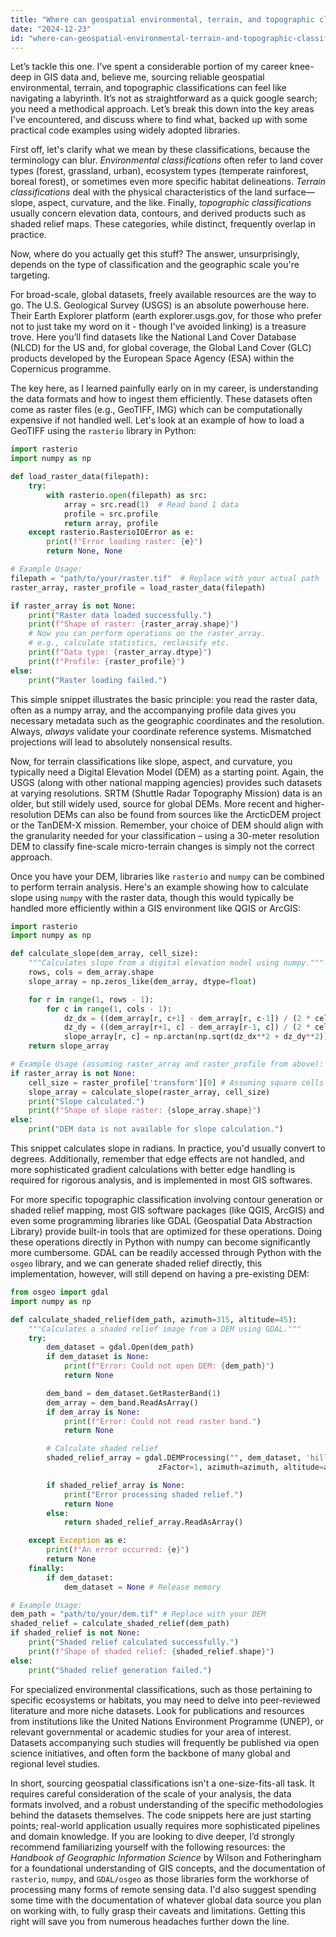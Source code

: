 ```yaml
---
title: "Where can geospatial environmental, terrain, and topographic classifications be sourced?"
date: "2024-12-23"
id: "where-can-geospatial-environmental-terrain-and-topographic-classifications-be-sourced"
---
```


Let’s tackle this one. I’ve spent a considerable portion of my career knee-deep in GIS data and, believe me, sourcing reliable geospatial environmental, terrain, and topographic classifications can feel like navigating a labyrinth. It’s not as straightforward as a quick google search; you need a methodical approach. Let’s break this down into the key areas I've encountered, and discuss where to find what, backed up with some practical code examples using widely adopted libraries.

First off, let's clarify what we mean by these classifications, because the terminology can blur. *Environmental classifications* often refer to land cover types (forest, grassland, urban), ecosystem types (temperate rainforest, boreal forest), or sometimes even more specific habitat delineations. *Terrain classifications* deal with the physical characteristics of the land surface— slope, aspect, curvature, and the like. Finally, *topographic classifications* usually concern elevation data, contours, and derived products such as shaded relief maps. These categories, while distinct, frequently overlap in practice.

Now, where do you actually get this stuff? The answer, unsurprisingly, depends on the type of classification and the geographic scale you're targeting.

For broad-scale, global datasets, freely available resources are the way to go. The U.S. Geological Survey (USGS) is an absolute powerhouse here. Their Earth Explorer platform (earth explorer.usgs.gov, for those who prefer not to just take my word on it - though I've avoided linking) is a treasure trove. Here you’ll find datasets like the National Land Cover Database (NLCD) for the US and, for global coverage, the Global Land Cover (GLC) products developed by the European Space Agency (ESA) within the Copernicus programme.

The key here, as I learned painfully early on in my career, is understanding the data formats and how to ingest them efficiently. These datasets often come as raster files (e.g., GeoTIFF, IMG) which can be computationally expensive if not handled well. Let's look at an example of how to load a GeoTIFF using the `rasterio` library in Python:

```python
import rasterio
import numpy as np

def load_raster_data(filepath):
    try:
        with rasterio.open(filepath) as src:
            array = src.read(1)  # Read band 1 data
            profile = src.profile
            return array, profile
    except rasterio.RasterioIOError as e:
        print(f"Error loading raster: {e}")
        return None, None

# Example Usage:
filepath = "path/to/your/raster.tif"  # Replace with your actual path
raster_array, raster_profile = load_raster_data(filepath)

if raster_array is not None:
    print("Raster data loaded successfully.")
    print(f"Shape of raster: {raster_array.shape}")
    # Now you can perform operations on the raster_array.
    # e.g., calculate statistics, reclassify etc.
    print(f"Data type: {raster_array.dtype}")
    print(f"Profile: {raster_profile}")
else:
    print("Raster loading failed.")
```

This simple snippet illustrates the basic principle: you read the raster data, often as a numpy array, and the accompanying profile data gives you necessary metadata such as the geographic coordinates and the resolution. Always, *always* validate your coordinate reference systems. Mismatched projections will lead to absolutely nonsensical results.

Now, for terrain classifications like slope, aspect, and curvature, you typically need a Digital Elevation Model (DEM) as a starting point. Again, the USGS (along with other national mapping agencies) provides such datasets at varying resolutions. SRTM (Shuttle Radar Topography Mission) data is an older, but still widely used, source for global DEMs. More recent and higher-resolution DEMs can also be found from sources like the ArcticDEM project or the TanDEM-X mission. Remember, your choice of DEM should align with the granularity needed for your classification – using a 30-meter resolution DEM to classify fine-scale micro-terrain changes is simply not the correct approach.

Once you have your DEM, libraries like `rasterio` and `numpy` can be combined to perform terrain analysis. Here's an example showing how to calculate slope using `numpy` with the raster data, though this would typically be handled more efficiently within a GIS environment like QGIS or ArcGIS:

```python
import rasterio
import numpy as np

def calculate_slope(dem_array, cell_size):
    """Calculates slope from a digital elevation model using numpy."""
    rows, cols = dem_array.shape
    slope_array = np.zeros_like(dem_array, dtype=float)

    for r in range(1, rows - 1):
        for c in range(1, cols - 1):
            dz_dx = ((dem_array[r, c+1] - dem_array[r, c-1]) / (2 * cell_size))
            dz_dy = ((dem_array[r+1, c] - dem_array[r-1, c]) / (2 * cell_size))
            slope_array[r, c] = np.arctan(np.sqrt(dz_dx**2 + dz_dy**2))
    return slope_array

# Example Usage (assuming raster_array and raster_profile from above):
if raster_array is not None:
    cell_size = raster_profile['transform'][0] # Assuming square cells
    slope_array = calculate_slope(raster_array, cell_size)
    print("Slope calculated.")
    print(f"Shape of slope raster: {slope_array.shape}")
else:
    print("DEM data is not available for slope calculation.")
```

This snippet calculates slope in radians. In practice, you'd usually convert to degrees. Additionally, remember that edge effects are not handled, and more sophisticated gradient calculations with better edge handling is required for rigorous analysis, and is implemented in most GIS softwares.

For more specific topographic classification involving contour generation or shaded relief mapping, most GIS software packages (like QGIS, ArcGIS) and even some programming libraries like GDAL (Geospatial Data Abstraction Library) provide built-in tools that are optimized for these operations. Doing these operations directly in Python with numpy can become significantly more cumbersome. GDAL can be readily accessed through Python with the `osgeo` library, and we can generate shaded relief directly, this implementation, however, will still depend on having a pre-existing DEM:

```python
from osgeo import gdal
import numpy as np

def calculate_shaded_relief(dem_path, azimuth=315, altitude=45):
    """Calculates a shaded relief image from a DEM using GDAL."""
    try:
        dem_dataset = gdal.Open(dem_path)
        if dem_dataset is None:
            print(f"Error: Could not open DEM: {dem_path}")
            return None

        dem_band = dem_dataset.GetRasterBand(1)
        dem_array = dem_band.ReadAsArray()
        if dem_array is None:
            print(f"Error: Could not read raster band.")
            return None

        # Calculate shaded relief
        shaded_relief_array = gdal.DEMProcessing("", dem_dataset, 'hillshade', format='MEM',
                                 zFactor=1, azimuth=azimuth, altitude=altitude)

        if shaded_relief_array is None:
            print("Error processing shaded relief.")
            return None
        else:
            return shaded_relief_array.ReadAsArray()

    except Exception as e:
        print(f"An error occurred: {e}")
        return None
    finally:
        if dem_dataset:
            dem_dataset = None # Release memory

# Example Usage:
dem_path = "path/to/your/dem.tif" # Replace with your DEM
shaded_relief = calculate_shaded_relief(dem_path)
if shaded_relief is not None:
    print("Shaded relief calculated successfully.")
    print(f"Shape of shaded relief: {shaded_relief.shape}")
else:
    print("Shaded relief generation failed.")

```

For specialized environmental classifications, such as those pertaining to specific ecosystems or habitats, you may need to delve into peer-reviewed literature and more niche datasets. Look for publications and resources from institutions like the United Nations Environment Programme (UNEP), or relevant governmental or academic studies for your area of interest. Datasets accompanying such studies will frequently be published via open science initiatives, and often form the backbone of many global and regional level studies.

In short, sourcing geospatial classifications isn't a one-size-fits-all task. It requires careful consideration of the scale of your analysis, the data formats involved, and a robust understanding of the specific methodologies behind the datasets themselves. The code snippets here are just starting points; real-world application usually requires more sophisticated pipelines and domain knowledge. If you are looking to dive deeper, I’d strongly recommend familiarizing yourself with the following resources: the *Handbook of Geographic Information Science* by Wilson and Fotheringham for a foundational understanding of GIS concepts, and the documentation of `rasterio`, `numpy`, and `GDAL/osgeo` as those libraries form the workhorse of processing many forms of remote sensing data. I'd also suggest spending some time with the documentation of whatever global data source you plan on working with, to fully grasp their caveats and limitations. Getting this right will save you from numerous headaches further down the line.

